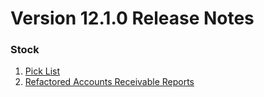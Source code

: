 # Version 12.1.0 Release Notes

### Stock

1. [Pick List](https://nexa.com/docs/user/manual/en/stock/pick-list)
2. [Refactored Accounts Receivable Reports](https://nexa.com/docs/user/manual/en/accounts/accounting-reports#2-accounting-statements)
